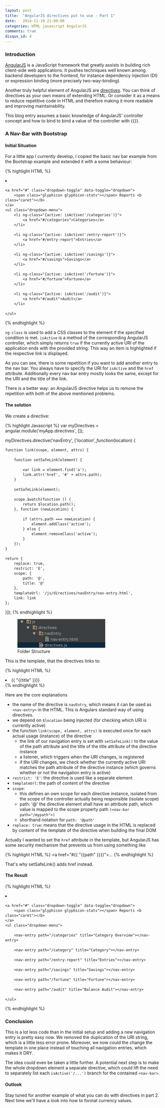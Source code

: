 ```yaml
---
layout: post
title:  "AngularJS directives put to use - Part 1"
date:   2014-11-10 21:00:00
categories: HTML javascript AngularJS
comments: true
disqus_id: 4
---
```


### Introduction
[AngularJS][1] is a JavaScript framework that greatly assists in building rich client-side web applications. It pushes techniques
well known among backend developers to the frontend, for instance dependency injection (DI) or expression binding (more precisely two-way-binding).

Another truly helpful element of AngularJS are [directives][2]. You can think of directives as your own means of extending HTML. Or consider it as a means
to reduce repetitive code in HTML and therefore making it more readable and improving maintainability.

This blog entry assumes a basic knowledge of AngularJS' controller concept and how to bind to bind a value of the controller with {{}}.

### A Nav-Bar with Bootstrap

#### Initial Situation
For a little app I currently develop, I copied the basic nav bar example from the Bootstrap example and extended it with a some behaviour:

{% highlight HTML %}
<li class="dropdown" ng-class="{
    active: isActive('/categories') || isActive('/fortune') ||
    isActive('/entry-report') || isActive('/savings') || isActive('/audit')
    }">

    <a href="#" class="dropdown-toggle" data-toggle="dropdown">
        <span class="glyphicon glyphicon-stats"></span> Reports <b class="caret"></b>
    </a>
    <ul class="dropdown-menu">
        <li ng-class="{active: isActive('/categories')}">
            <a href="#/categories">Categories</a>
        </li>

        <li ng-class="{active: isActive('/entry-report')}">
            <a href="#/entry-report">Entries</a>
        </li>

        <li ng-class="{active: isActive('/savings')}">
            <a href="#/savings">Savings</a>
        </li>

        <li ng-class="{active: isActive('/fortune')}">
            <a href="#/fortune">Fortune</a>
        </li>

        <li ng-class="{active: isActive('/audit')}">
            <a href="#/audit">Audit</a>
        </li>

    </ul>
</li>
{% endhighlight %}

`ng-class` is used to add a CSS classes to the element if the specified condition is met. `isActive` is a method of the corresponding
AngularJS controller, which simply returns `true` if the currently active URI of the application ends with the provided string. This way an item is
highlighted if the respective link is displayed.

As you can see, there is some repetition if you want to add another entry to the nav bar. You always have to specify the URI for `isActive` and the
`href` attribute. Additionally every nav bar entry mostly looks the same, except for the URI and the title of the link.

There is a better way: an AngularJS directive helps us to remove the repetition with both of the above mentioned problems.

#### The solution

We create a directive:

{% highlight Javascript %}
var myDirectives = angular.module('myApp.directives', []);

myDirectives.directive('navEntry', ['$location', function ($location) {

    function link(scope, element, attrs) {

        function setSafeLink(element) {

            var link = element.find('a');
            link.attr('href', '#' + attrs.path);
        }

        setSafeLink(element);

        scope.$watch(function () {
            return $location.path();
        }, function (newLocation) {

            if (attrs.path === newLocation) {
                element.addClass('active');
            } else {
                element.removeClass('active');
            }
        });
    }

    return {
        replace: true,
        restrict: 'E',
        scope: {
            path: '@',
            title: '@'
        },
        templateUrl: '/js/directives/navEntry/nav-entry.html',
        link: link
    };


}]);
{% endhighlight %}

<figure class="right">
    <img src="/img/angular/folderStructure.png" title="folder structure" alt="folder structure">
    <figcaption>Folder Structure</figcaption>
</figure>

This is the template, that the directives links to:

{% highlight HTML %}
<li>
    <a >{{ "{{title" }}}}</a>
</li>
{% endhighlight %}

Here are the core explanations

 * the name of the directive is `navEntry`, which means it can be used as `<nav-entry>` in the HTML. This is Angulars standard way of using directives.
 * we depend on `$location` being injected (for checking which URI is currently active)
 * the function `link(scope, element, attrs)` is executed once for each actual usage (instance) of the directive
      * the link of our navigation entry is set with `setSafeLink()` to the value of the path attribute and the title of the title attribute of the directive instance
      * a listener, which triggers when the URI changes, is registered
      * if the URI changes, we check whether the currently active URI matches the path attribute of the directive instance (which governs whether or not the navigation entry is active)
 * `restrict: 'E'`: the directive is used like a separate element
 * `templateUrl`: the path of content of the directive
 * `scope`:
      * this defines an own scope for each directive instance, isolated from the scope of the controller actually being responsible (isolate scope)
      * path: '@' the directive element shall have an attribute path, which value is mapped to the scope property path `(<nav-bar path="/mypath">)` 
      * shorthand notation for `path: '@path'`
 * `replace: true`: means that the directive usage in the HTML is replaced by content of the template of the directive when building the final DOM

Actually I wanted to set the `href` attribute in the template, but AngularJS has some security mechanism that prevents us from using something like

{% highlight HTML %}
    <a href="#{{ "{{path" }}}}">...</a>
{% endhighlight %}

That's why setSafeLink() adds href instead.

#### The Result
        
{% highlight HTML %}
<li class="dropdown" ng-class="{
    active: isActive('/categories') || isActive('/fortune') ||
    isActive('/entry-report') || isActive('/savings') || isActive('/audit')
    }">

    <a href="#" class="dropdown-toggle" data-toggle="dropdown">
        <span class="glyphicon glyphicon-stats"></span> Reports <b class="caret"></b>
    </a>
    <ul class="dropdown-menu">

        <nav-entry path="/categories" title="Category Overview"></nav-entry>

        <nav-entry path="/category" title="Category"></nav-entry>

        <nav-entry path="/entry-report" title="Entries"></nav-entry>

        <nav-entry path="/savings" title="Savings"></nav-entry>

        <nav-entry path="/fortune" title="Fortune"></nav-entry>

        <nav-entry path="/audit" title="Balance Audit"></nav-entry>

    </ul>
</li>
{% endhighlight %}

### Conclusion

This is a lot less code than in the initial setup and adding a new navigation entry is pretty easy now. We removed the duplication of the URI string, which is a
little less error prone. Moreover, we now could the change the template in one place instead of touching all navigation entries, which makes it DRY.

The idea could even be taken a little further. A potential next step is to make the whole dropdown element a separate directive, which could lift the need to
separately list each `isActive('/...')` branch for the contained `<nav-bar>`.

#### Outlook
Stay tuned for another example of what you can do with directives in part 2. Next time we'll have a look into how to format currency values.

[1]: https://angularjs.org/
[2]: https://docs.angularjs.org/guide/directive
